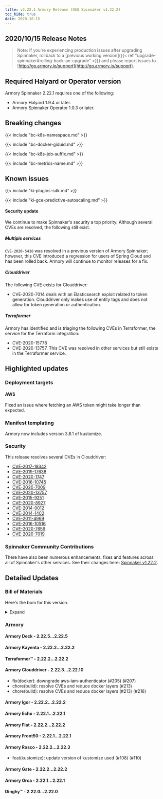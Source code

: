 ```yaml
---
title: v2.22.1 Armory Release (OSS Spinnaker v1.22.2)
toc_hide: true
date: 2020-10-15
---
```


## 2020/10/15 Release Notes

> Note: If you're experiencing production issues after upgrading Spinnaker, rollback to a [previous working version]({{< ref "upgrade-spinnaker#rolling-back-an-upgrade" >}}) and please report issues to [http://go.armory.io/support](http://go.armory.io/support).

## Required Halyard or Operator version

Armory Spinnaker 2.22.1 requires one of the following:

* Armory Halyard 1.9.4 or later.
* Armory Spinnaker Operator 1.0.3 or later.

## Breaking changes
<!-- Copy/paste from the previous version if there are recent ones. We can drop breaking changes after 3 minor versions. -->

{{< include "bc-k8s-namespace.md" >}}

{{< include "bc-docker-giduid.md" >}}

{{< include "bc-k8s-job-suffix.md" >}}

{{< include "bc-metrics-name.md" >}}

## Known issues

{{< include "ki-plugins-sdk.md" >}}

{{< include "ki-gce-predictive-autoscaling.md" >}}


#### Security update

We continue to make Spinnaker's security a top priority. Although several CVEs are resolved, the following still exist.

##### Multiple services

`CVE-2020-5410` was resolved in a previous version of Armory Spinnaker; however, this CVE introduced a regression for users of Spring Cloud and has been rolled back. Armory will continue to monitor releases for a fix.


##### Clouddriver

The following CVE exists for Clouddriver:

- CVE-2020-7014 deals with an Elasticsearch exploit related to token generation. Clouddriver only makes use of entity tags and does not allow for token generation or authentication.

##### Terraformer

Armory has identified and is triaging the following CVEs in Terraformer, the service for the Terraform integration:

- CVE-2020-15778
- CVE-2020-13757. This CVE was resolved in other services but still exists in the Terraformer service.

## Highlighted updates

### Deployment targets

#### AWS

Fixed an issue where fetching an AWS token might take longer than expected.

### Manifest templating

Armory now includes version 3.8.1 of kustomize.

### Security

This release resolves several CVEs in Clouddriver:

* [CVE-2017-18342](https://cve.mitre.org/cgi-bin/cvename.cgi?name=CVE-2017-18342)
* [CVE-2019-17638](https://cve.mitre.org/cgi-bin/cvename.cgi?name=CVE-2019-17638)
* [CVE-2020-1747](https://cve.mitre.org/cgi-bin/cvename.cgi?name=CVE-2020-1747)
* [CVE-2016-10745](https://cve.mitre.org/cgi-bin/cvename.cgi?name=CVE-2016-10745)
* [CVE-2020-7009](https://cve.mitre.org/cgi-bin/cvename.cgi?name=CVE-2020-7009)
* [CVE-2020-13757](https://cve.mitre.org/cgi-bin/cvename.cgi?name=CVE-2020-13757)
* [CVE-2015-9251](https://cve.mitre.org/cgi-bin/cvename.cgi?name=CVE-2015-9251)
* [CVE-2020-8927](https://cve.mitre.org/cgi-bin/cvename.cgi?name=CVE-2020-8927)
* [CVE-2014-0012](https://cve.mitre.org/cgi-bin/cvename.cgi?name=CVE-2014-0012)
* [CVE-2014-1402](https://cve.mitre.org/cgi-bin/cvename.cgi?name=CVE-2014-1402)
* [CVE-2011-4969](https://cve.mitre.org/cgi-bin/cvename.cgi?name=CVE-2011-4969)
* [CVE-2016-10516](https://cve.mitre.org/cgi-bin/cvename.cgi?name=CVE-2016-10516)
* [CVE-2020-7656](https://cve.mitre.org/cgi-bin/cvename.cgi?name=CVE-2020-7656)
* [CVE-2020-7019](https://cve.mitre.org/cgi-bin/cvename.cgi?name=CVE-2020-7019)

###  Spinnaker Community Contributions

<!-- Copy/paste highlights from the corresponding OSS version. -->

There have also been numerous enhancements, fixes and features across all of Spinnaker's other services. See their changes here: [Spinnaker v1.22.2](https://www.spinnaker.io/community/releases/versions/1-22-2-changelog).

## Detailed Updates

### Bill of Materials
Here's the bom for this version.
<details><summary>Expand</summary>
<pre class="highlight">
<code>version: 2.22.1
timestamp: "2020-10-15 15:36:55"
services:
    clouddriver:
        commit: 57502e9a
        version: 2.22.10
    deck:
        commit: f3b0fa58
        version: 2.22.5
    dinghy:
        commit: ad5418ab
        version: 2.22.0
    echo:
        commit: 7cb7dbb4
        version: 2.22.1
    fiat:
        commit: b96e9905
        version: 2.22.2
    front50:
        commit: 7083c875
        version: 2.22.1
    gate:
        commit: fde8b76a
        version: 2.22.2
    igor:
        commit: ef536157
        version: 2.22.2
    kayenta:
        commit: b1aa5c56
        version: 2.22.2
    monitoring-daemon:
        version: 2.22.0
    monitoring-third-party:
        version: 2.22.0
    orca:
        commit: 89cad735
        version: 2.22.1
    rosco:
        commit: dd80635a
        version: 2.22.3
    terraformer:
        commit: e2d395ce
        version: 2.22.2
dependencies:
    redis:
        version: 2:2.8.4-2
artifactSources:
    dockerRegistry: docker.io/armory
</code>
</pre>
</details>

### Armory


#### Armory Deck - 2.22.5...2.22.5


#### Armory Kayenta - 2.22.2...2.22.2


#### Terraformer™ - 2.22.2...2.22.2


#### Armory Clouddriver - 2.22.3...2.22.10

  - fix(docker): downgrade aws-iam-authenticator (#205) (#207)
  - chore(build): resolve CVEs and reduce docker layers (#213)
  - chore(build): resolve CVEs and reduce docker layers (#213) (#218)

#### Armory Igor - 2.22.2...2.22.2


#### Armory Echo - 2.22.1...2.22.1


#### Armory Fiat - 2.22.2...2.22.2


#### Armory Front50 - 2.22.1...2.22.1


#### Armory Rosco - 2.22.2...2.22.3

  - feat(kustomize): update version of kustomize used (#108) (#110)

#### Armory Gate - 2.22.2...2.22.2


#### Armory Orca - 2.22.1...2.22.1


#### Dinghy™ - 2.22.0...2.22.0


